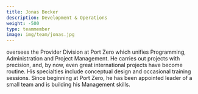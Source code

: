 ```yaml
---
title: Jonas Becker
description: Development & Operations
weight: -500
type: teammember
image: img/team/jonas.jpg
---
```

oversees the Provider Division at Port Zero which unifies Programming, Administration and Project Management.
He carries out projects with precision, and, by now, even great international projects have become routine.
His specialties include conceptual design and occasional training sessions.
Since beginning at Port Zero, he has been appointed leader of a small team and is building his Management
skills.
